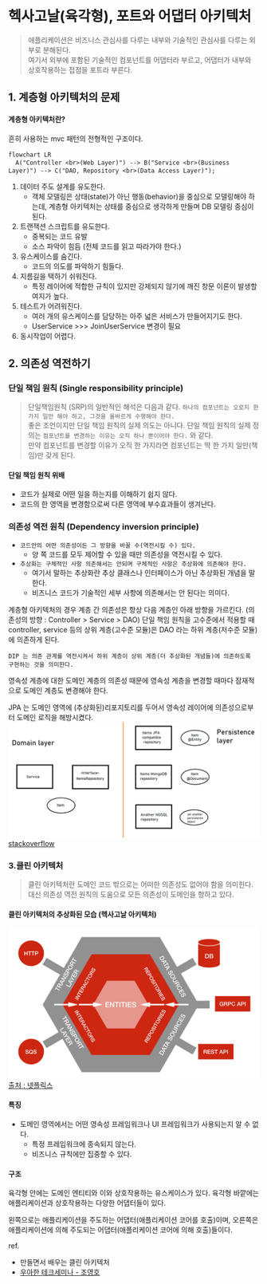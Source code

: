 
# 헥사고날(육각형), 포트와 어댑터 아키텍처

> 애플리케이션은 비즈니스 관심사를 다루는 내부와 기술적인 관심사를 다루는 외부로 분해된다.<br>
> 여기서 외부에 포함된 기술적인 컴포넌트를 어댑터라 부르고, 어댑터가 내부와 상호작용하는 접점을 포트라 부른다.


## 1. 계층형 아키텍처의 문제

#### 계층형 아키텍처란?

흔히 사용하는 mvc 패턴의 전형적인 구조이다.

```mermaid
flowchart LR
  A("Controller <br>(Web Layer)") --> B("Service <br>(Business Layer)") --> C("DAO, Repository <br>(Data Access Layer)");
``` 

1. 데이터 주도 설계를 유도한다.
   - 객체 모델링은 상태(state)가 아닌 행동(behavior)을 중심으로 모델링해야 하는데, 계층형 아키텍처는 상태를 중심으로 생각하게 만들며 DB 모델링 중심이 된다.
2. 트랜잭션 스크립트를 유도한다.  
   - 중복되는 코드 유발
   - 소스 파악이 힘듬 (전체 코드를 읽고 따라가야 한다.)
3. 유스케이스를 숨긴다.
   - 코드의 의도를 파악하기 힘들다.
4. 지름길을 택하기 쉬워진다.
   - 특정 레이어에 적합한 규칙이 있지만 강제되지 않기에 깨진 창문 이론이 발생할 여지가 높다.
5. 테스트가 어려워진다.
   - 여러 개의 유스케이스를 담당하는 아주 넓은 서비스가 만들어지기도 한다. 
   - UserService >>> JoinUserService 변경이 필요
6. 동시작업이 어렵다.

## 2. 의존성 역전하기

### 단일 책임 원칙 (Single responsibility principle)
> 단일책임원칙 (SRP)의 일반적인 해석은 다음과 같다. `하나의 컴포넌트는 오로지 한 가지 일만 해야 하고, 그것을 올바르게 수행해야 한다.`  
> 좋은 조언이지만 단일 책임 원칙의 실제 의도는 아니다. 단일 책임 원칙의 실제 정의는 `컴포넌트를 변경하는 이유는 오직 하나 뿐이어야 한다.` 와 같다.   
> 만약 컴포넌트를 변경할 이유가 오직 한 가지라면 컴포넌트는 딱 한 가지 일만(책임)만 갖게 된다.

#### 단일 책임 원칙 위배
+ 코드가 실제로 어떤 일을 하는지를 이해하기 쉽지 않다.
+ 코드의 한 영역을 변경함으로써 다른 영역에 부수효과들이 생겨난다.

### 의존성 역전 원칙 (Dependency inversion principle)

+ `코드안의 어떤 의존성이든 그 방향을 바꿀 수(역전시킬 수) 있다.` 
  - 양 쪽 코드를 모두 제어할 수 있을 때만 의존성을 역전시킬 수 있다.
+ `추상화는 구체적인 사항 의존해서는 안되며 구체적인 사항은 추상화에 의존해야 한다.`
  - 여기서 말하는 추상화란 추상 클래스나 인터페이스가 아닌 추상화된 개념을 말한다. 
  - 비즈니스 코드가 기술적인 세부 사항에 의존해서는 안 된다는 의미다.

계층형 아키텍처의 경우 계층 간 의존성은 항상 다음 계층인 아래 방향을 가르킨다. (의존성의 방향 : Controller > Service > DAO)
단일 책임 원칙을 고수준에서 적용할 때 controller, service 등의 상위 계층(고수준 모듈)은 DAO 라는 하위 계층(저수준 모듈)에 의존하게 된다.  

`DIP 는 의존 관계를 역전시켜서 하위 계층이 상위 계층(더 추상화된 개념들)에 의존하도록 구현하는 것을 의미한다.`

영속성 계층에 대한 도메인 계층의 의존성 때문에 영속성 계층을 변경할 때마다 잠재적으로 도메인 계층도 변경해야 한다.

JPA 는 도메인 영역에 (추상화된)리포지토리를 두어서 영속성 레이어에 의존성으로부터 도메인 로직을 해방시켰다. 
![jpa-dependency](jpa-dependency.png)
[stackoverflow](https://stackoverflow.com/questions/67153991/application-with-interchangeable-persistance-layer)

### 3.클린 아키텍처
> 클린 아키텍처란 도메인 코드 밖으로는 어떠한 의존성도 없어야 함을 의미힌다. 대신 의존성 역전 원칙의 도움으로 모든 의존성이 도메인을 향하고 있다.

#### 클린 아키텍처의 추상화된 모습 (헥사고날 아키텍처)
![헥사고날](Hexagonal.png)
[출처 : 넷플릭스](https://netflixtechblog.com/ready-for-changes-with-hexagonal-architecture-b315ec967749)

#### 특징
+ 도메인 영역에서는 어떤 영속성 프레임워크나 UI 프레임워크가 사용되는지 알 수 없다.
  - 특정 프레임워크에 종속되지 않는다.
  - 비즈니스 규칙에만 집중할 수 있다.

#### 구조
육각형 안에는 도메인 엔티티와 이와 상호작용하는 유스케이스가 있다.
육각형 바깥에는 애플리케이션과 상호작용하는 다양한 어댑터들이 있다.

왼쪽으로는 애플리케이션을 주도하는 어댑터(애플리케이션 코어를 호출)이며, 오른쪽은 애플리케이션에 의해 주도되는 어댑터(애플리케이션 코어에 의해 호출)들이다.


ref.
- 만들면서 배우는 클린 아키텍처
- [우아한 테크세미나 - 조영호](https://www.youtube.com/watch?v=dJ5C4qRqAgA)